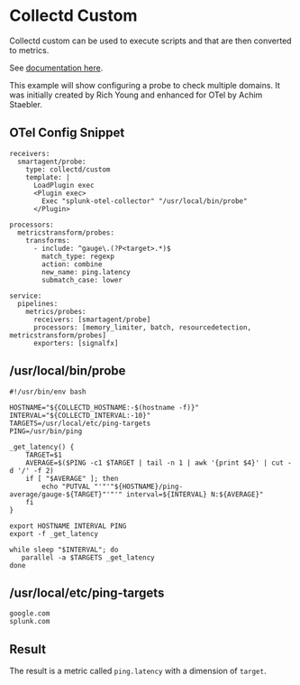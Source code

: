 # Collectd Custom

Collectd custom can be used to execute scripts and that are then converted to metrics.

See [documentation here](https://docs.splunk.com/Observability/gdi/collectd/collectd.html).

This example will show configuring a probe to check multiple domains. It was initially created by Rich Young and enhanced for OTel by Achim Staebler.

## OTel Config Snippet
```
receivers:
  smartagent/probe:
    type: collectd/custom
    template: |
      LoadPlugin exec
      <Plugin exec>
        Exec "splunk-otel-collector" "/usr/local/bin/probe"
      </Plugin>

processors:
  metricstransform/probes:
    transforms:
      - include: ^gauge\.(?P<target>.*)$
        match_type: regexp
        action: combine
        new_name: ping.latency
        submatch_case: lower

service:
  pipelines:
    metrics/probes:
      receivers: [smartagent/probe]
      processors: [memory_limiter, batch, resourcedetection, metricstransform/probes]
      exporters: [signalfx]
```

## /usr/local/bin/probe
```
#!/usr/bin/env bash

HOSTNAME="${COLLECTD_HOSTNAME:-$(hostname -f)}"
INTERVAL="${COLLECTD_INTERVAL:-10}"
TARGETS=/usr/local/etc/ping-targets
PING=/usr/bin/ping

_get_latency() {
    TARGET=$1
    AVERAGE=$($PING -c1 $TARGET | tail -n 1 | awk '{print $4}' | cut -d '/' -f 2)
    if [ "$AVERAGE" ]; then
        echo "PUTVAL "'"'"${HOSTNAME}/ping-average/gauge-${TARGET}"'"'" interval=${INTERVAL} N:${AVERAGE}"
    fi
}

export HOSTNAME INTERVAL PING
export -f _get_latency

while sleep "$INTERVAL"; do
   parallel -a $TARGETS _get_latency
done
```

## /usr/local/etc/ping-targets
```
google.com
splunk.com
```

## Result
The result is a metric called ```ping.latency``` with a dimension of ```target```.
